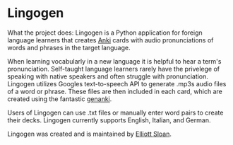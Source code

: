 # Lingogen
What the project does:
Lingogen is a Python application for foreign language learners that creates [Anki](https://apps.ankiweb.net/) cards with audio pronunciations of words and phrases in the target language.

When learning vocabularly in a new language it is helpful to hear a term's pronunciation. Self-taught language learners rarely have the privelege of speaking with native speakers and often struggle with pronunciation. Lingogen utilizes Googles text-to-speech API to generate .mp3s audio files of a word or phrase. These files are then included in each card, which are created using the fantastic [genanki](https://github.com/kerrickstaley/genanki).

Users of Lingogen can use .txt files or manually enter word pairs to create their decks. Lingogen currently supports English, Italian, and German.


Lingogen was created and is maintained by [Elliott Sloan](github.com/Emsloan).

